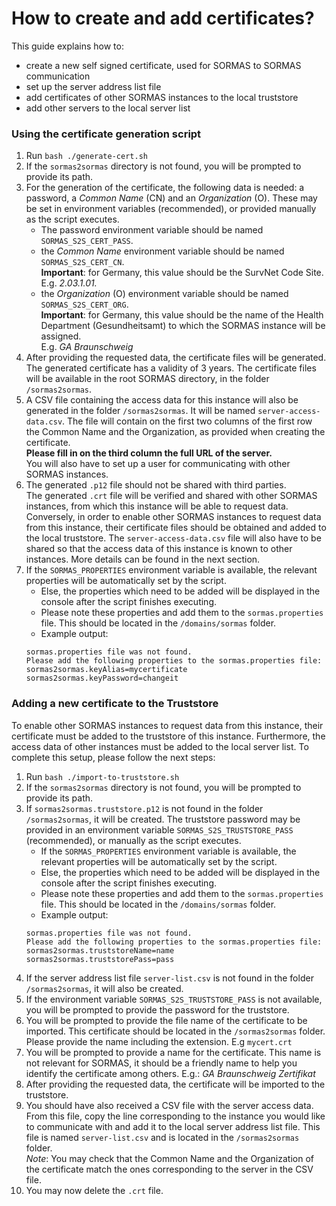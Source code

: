 # How to create and add certificates?

This guide explains how to:
 * create a new self signed certificate, used for SORMAS to SORMAS communication
 * set up the server address list file
 * add certificates of other SORMAS instances to the local truststore
 * add other servers to the local server list
   
### Using the certificate generation script

1. Run ``bash ./generate-cert.sh``
2. If the ``sormas2sormas`` directory is not found, you will be prompted to provide its path.
3. For the generation of the certificate, the following data is needed: a password, a *Common Name* (CN) 
    and an *Organization* (O). These may be set in environment variables (recommended), or provided 
    manually as the script executes.
    * The password environment variable should be named ``SORMAS_S2S_CERT_PASS``.
    * the *Common Name* environment variable should be named ``SORMAS_S2S_CERT_CN``.<br/>
    **Important**: for Germany, this value should be the SurvNet Code Site. <br/>
    E.g. *2.03.1.01.*
    * the *Organization* (O) environment variable should be named ``SORMAS_S2S_CERT_ORG``.<br/>
    **Important**: for Germany, this value should be the name of the Health Department (Gesundheitsamt) 
    to which the SORMAS instance will be assigned. <br/>
    E.g. *GA Braunschweig*
4. After providing the requested data, the certificate files will be generated. <br/>
   The generated certificate has a validity of 3 years. 
   The certificate files will be available in the root SORMAS directory, in the folder ``/sormas2sormas``.
5. A CSV file containing the access data for this instance will also be generated in the folder ``/sormas2sormas``.
   It will be named ``server-access-data.csv``.
   The file will contain on the first two columns of the first row the Common Name and the Organization, as provided
   when creating the certificate. <br/>
   **Please fill in on the third column the full URL of the server.** <br/>
   You will also have to set up a user for communicating with other SORMAS instances.
6. The generated ``.p12`` file should not be shared with third parties. <br/>
   The generated ``.crt`` file will be verified and shared with other SORMAS instances, from which this instance
   will be able to request data. Conversely, in order to enable other SORMAS instances to request data from this 
   instance, their certificate files should be obtained and added to the local truststore. The ``server-access-data.csv``
   file will also have to be shared so that the access data of this instance is known to other instances. 
   More details can be found in the next section.
7. If the ``SORMAS_PROPERTIES`` environment variable is available, the relevant properties will be 
    automatically set by the script.
    * Else, the properties which need to be added will be displayed in the console after the script finishes executing.
    * Please note these properties and add them to the ``sormas.properties`` file. This should be located in the 
    ``/domains/sormas`` folder.
    * Example output:
    ```
    sormas.properties file was not found. 
    Please add the following properties to the sormas.properties file:
    sormas2sormas.keyAlias=mycertificate
    sormas2sormas.keyPassword=changeit
    ```

### Adding a new certificate to the Truststore

To enable other SORMAS instances to request data from this instance, their certificate must be added to the 
truststore of this instance. Furthermore, the access data of other instances must be added to the local server
list. To complete this setup, please follow the next steps:
1. Run ``bash ./import-to-truststore.sh``
2. If the ``sormas2sormas`` directory is not found, you will be prompted to provide its path.
3. If ``sormas2sormas.truststore.p12`` is not found in the folder ``/sormas2sormas``, it will be created. 
    The truststore password may be provided in an environment variable ``SORMAS_S2S_TRUSTSTORE_PASS`` (recommended), 
    or manually as the script executes.
    * If the ``SORMAS_PROPERTIES`` environment variable is available, the relevant properties will be 
      automatically set by the script.
    * Else, the properties which need to be added will be displayed in the console after the script finishes executing.
    * Please note these properties and add them to the ``sormas.properties`` file. This should be located in the 
        ``/domains/sormas`` folder.
     * Example output:
     ```
     sormas.properties file was not found. 
     Please add the following properties to the sormas.properties file:
     sormas2sormas.truststoreName=name
     sormas2sormas.truststorePass=pass
     ```
4. If the server address list file ``server-list.csv`` is not found in the folder ``/sormas2sormas``, it will also be created.
5. If the environment variable ``SORMAS_S2S_TRUSTSTORE_PASS`` is not available, you will be prompted to 
   provide the password for the truststore.
6. You will be prompted to provide the file name of the certificate to be imported. This certificate should be located
in the ``/sormas2sormas`` folder. Please provide the name including the extension. E.g ``mycert.crt``
7. You will be prompted to provide a name for the certificate. This name is not relevant for SORMAS, it should
be a friendly name to help you identify the certificate among others. E.g.: *GA Braunschweig Zertifikat*
8. After providing the requested data, the certificate will be imported to the truststore.
9. You should have also received a CSV file with the server access data. From this file, copy the line corresponding to the
    instance you would like to communicate with and add it to the local server address list file. This file is named
    ``server-list.csv`` and is located in the ``/sormas2sormas`` folder. <br/>
    *Note*: You may check that the Common Name and the Organization of the certificate match the ones corresponding to 
    the server in the CSV file.
10. You may now delete the ``.crt`` file.